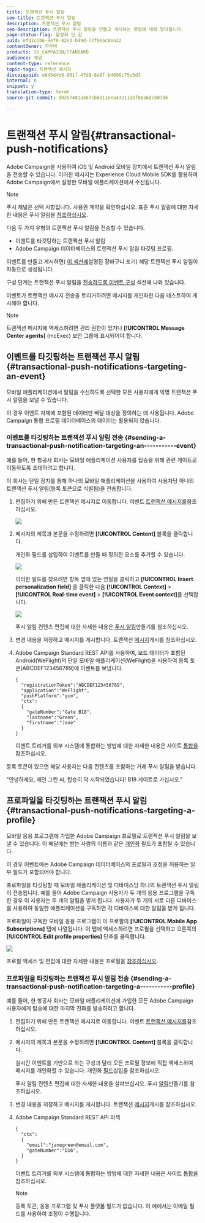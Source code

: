 ```yaml
---
title: 트랜잭션 푸시 알림
seo-title: 트랜잭션 푸시 알림
description: 트랜잭션 푸시 알림
seo-description: 트랜잭션 푸시 알림을 만들고 게시하는 방법에 대해 알아봅니다.
page-status-flag: 활성화 안 함
uuid: ef31c1b6-9ef8-42e3-b49d-72f9eac8ea32
contentOwner: 자우비
products: SG_CAMPAIGN/STANDARD
audience: 채널
content-type: reference
topic-tags: 트랜잭션 메시지
discoiquuid: e645d4b9-001f-47d9-8a0f-b4696c75c5d3
internal: n
snippet: y
translation-type: tm+mt
source-git-commit: d9357481a567cb0d11eea43211abf08a6dcb07d6

---
```



# 트랜잭션 푸시 알림{#transactional-push-notifications}

Adobe Campaign을 사용하여 iOS 및 Android 모바일 장치에서 트랜잭션 푸시 알림을 전송할 수 있습니다. 이러한 메시지는 Experience Cloud Mobile SDK를 활용하여 Adobe Campaign에서 설정한 모바일 애플리케이션에서 수신됩니다.

>[!NOTE]
>
>푸시 채널은 선택 사항입니다. 사용권 계약을 확인하십시오. 표준 푸시 알림에 대한 자세한 내용은 푸시 알림을 [참조하십시오](../../channels/using/about-push-notifications.md).

다음 두 가지 유형의 트랜잭션 푸시 알림을 전송할 수 있습니다.

* 이벤트를 타깃팅하는 트랜잭션 푸시 알림
* Adobe Campaign 데이터베이스의 트랜잭션 푸시 알림 타깃팅 프로필.

이벤트를 만들고 게시하면( [이 섹션에](../../channels/using/about-transactional-messaging.md#transactional-messaging-operating-principle)설명된 장바구니 포기) 해당 트랜잭션 푸시 알림이 자동으로 생성됩니다.

구성 단계는 트랜잭션 푸시 알림을 [전송하도록 이벤트 구성](../../administration/using/configuring-transactional-messaging.md#use-case--configuring-an-event-to-send-a-transactional-message) 섹션에 나와 있습니다.

이벤트가 트랜잭션 메시지 전송을 트리거하려면 메시지를 개인화한 다음 테스트하여 게시해야 합니다.

>[!NOTE]
>
>트랜잭션 메시지에 액세스하려면 관리 권한이 있거나 **[!UICONTROL Message Center agents]** (mcExec) 보안 그룹에 표시되어야 합니다.

## 이벤트를 타깃팅하는 트랜잭션 푸시 알림 {#transactional-push-notifications-targeting-an-event}

모바일 애플리케이션에서 알림을 수신하도록 선택한 모든 사용자에게 익명 트랜잭션 푸시 알림을 보낼 수 있습니다.

이 경우 이벤트 자체에 포함된 데이터만 배달 대상을 정의하는 데 사용됩니다. Adobe Campaign 통합 프로필 데이터베이스의 데이터는 활용되지 않습니다.

### 이벤트를 타깃팅하는 트랜잭션 푸시 알림 전송 {#sending-a-transactional-push-notification-targeting-an-----------event}

예를 들어, 한 항공사 회사는 모바일 애플리케이션 사용자를 탑승을 위해 관련 게이트로 이동하도록 초대하려고 합니다.

이 회사는 단일 장치를 통해 하나의 모바일 애플리케이션을 사용하여 사용자당 하나의 트랜잭션 푸시 알림(등록 토큰으로 식별됨)을 전송합니다.

1. 편집하기 위해 만든 트랜잭션 메시지로 이동합니다. 이벤트 [트랜잭션 메시지를](../../channels/using/event-transactional-messages.md)참조하십시오.

   ![](assets/message-center_push_message.png)

1. 메시지의 제목과 본문을 수정하려면 **[!UICONTROL Content]** 블록을 클릭합니다.

   개인화 필드를 삽입하여 이벤트를 만들 때 정의한 요소를 추가할 수 있습니다.

   ![](assets/message-center_push_content.png)

   이러한 필드를 찾으려면 항목 옆에 있는 연필을 클릭하고 **[!UICONTROL Insert personalization field]** 을 클릭한 다음 **[!UICONTROL Context]** &gt; **[!UICONTROL Real-time event]** &gt; **[!UICONTROL Event context]**&#x200B;를 선택합니다.

   ![](assets/message-center_push_personalization.png)

   푸시 알림 컨텐츠 편집에 대한 자세한 내용은 [푸시 알림](../../channels/using/preparing-and-sending-a-push-notification.md)만들기를 참조하십시오.

1. 변경 내용을 저장하고 메시지를 게시합니다. 트랜잭션 [메시지](../../channels/using/event-transactional-messages.md#publishing-a-transactional-message)게시를 참조하십시오.
1. Adobe Campaign Standard REST API를 사용하여, 보드 데이터가 포함된 Android(WeFlight)의 단일 모바일 애플리케이션(WeFlight)을 사용하여 등록 토큰(ABCDEF123456789)에 이벤트를 보냅니다.

   ```
   {
     "registrationToken":"ABCDEF123456789",
     "application":"WeFlight",
     "pushPlatform":"gcm",
     "ctx":
     {
       "gateNumber":"Gate B18",
       "lastname":"Green",
       "firstname":"Jane"
     }
   }
   ```

   이벤트 트리거를 외부 시스템에 통합하는 방법에 대한 자세한 내용은 사이트 [통합을](../../administration/using/configuring-transactional-messaging.md#integrating-the-triggering-of-the-event-in-a-website)참조하십시오.

등록 토큰이 있으면 해당 사용자는 다음 컨텐츠를 포함하는 거래 푸시 알림을 받습니다.

"안녕하세요, 제인 그린 씨, 탑승이 막 시작되었습니다! B18 게이트로 가십시오."

## 프로파일을 타깃팅하는 트랜잭션 푸시 알림 {#transactional-push-notifications-targeting-a-profile}

모바일 응용 프로그램에 가입한 Adobe Campaign 프로필로 트랜잭션 푸시 알림을 보낼 수 있습니다. 이 배달에는 받는 사람의 이름과 같은 [개인화](../../designing/using/personalization.md#inserting-a-personalization-field) 필드가 포함될 수 있습니다.

이 경우 이벤트에는 Adobe Campaign 데이터베이스의 프로필과 조정을 허용하는 일부 필드가 포함되어야 합니다.

프로파일을 타깃팅할 때 모바일 애플리케이션 및 디바이스당 하나의 트랜잭션 푸시 알림이 전송됩니다. 예를 들어 Adobe Campaign 사용자가 두 개의 응용 프로그램을 구독한 경우 이 사용자는 두 개의 알림을 받게 됩니다. 사용자가 두 개의 서로 다른 디바이스를 사용하여 동일한 애플리케이션을 구독하면 각 디바이스에 대한 알림을 받게 됩니다.

프로파일이 구독한 모바일 응용 프로그램이 이 프로필의 **[!UICONTROL Mobile App Subscriptions]** 탭에 나열됩니다. 이 탭에 액세스하려면 프로필을 선택하고 오른쪽의 **[!UICONTROL Edit profile properties]** 단추를 클릭합니다.

![](assets/push_notif_subscriptions.png)

프로필 액세스 및 편집에 대한 자세한 내용은 프로필을 [참조하십시오](../../audiences/using/creating-profiles.md).

### 프로파일을 타깃팅하는 트랜잭션 푸시 알림 전송 {#sending-a-transactional-push-notification-targeting-a-----------profile}

예를 들어, 한 항공사 회사는 모바일 애플리케이션에 가입한 모든 Adobe Campaign 사용자에게 탑승에 대한 마지막 전화를 발송하려고 합니다.

1. 편집하기 위해 만든 트랜잭션 메시지로 이동합니다. 이벤트 [트랜잭션 메시지를](../../channels/using/event-transactional-messages.md)참조하십시오.

   <!--![](assets/message-center_push_message_profile.png)-->

1. 메시지의 제목과 본문을 수정하려면 **[!UICONTROL Content]** 블록을 클릭합니다.

   실시간 이벤트를 기반으로 하는 구성과 달리 모든 프로필 정보에 직접 액세스하여 메시지를 개인화할 수 있습니다. 개인화 [필드](../../designing/using/personalization.md#inserting-a-personalization-field)삽입을 참조하십시오.

   <!--![](assets/message-center_push_content_profile.png)-->

   푸시 알림 컨텐츠 편집에 대한 자세한 내용을 살펴보십시오. 푸시 [알림](../../channels/using/preparing-and-sending-a-push-notification.md)만들기를 참조하십시오.

1. 변경 내용을 저장하고 메시지를 게시합니다. 트랜잭션 [메시지](../../channels/using/event-transactional-messages.md#publishing-a-transactional-message)게시를 참조하십시오.
1. Adobe Campaign Standard REST API 파섹

   ```
   {
     "ctx":
     {
       "email":"janegreen@email.com",
       "gateNumber":"D16",
     }
   }
   ```

   이벤트 트리거를 외부 시스템에 통합하는 방법에 대한 자세한 내용은 사이트 [통합을](../../administration/using/configuring-transactional-messaging.md#integrating-the-triggering-of-the-event-in-a-website)참조하십시오.

   >[!NOTE]
   >
   >등록 토큰, 응용 프로그램 및 푸시 플랫폼 필드가 없습니다. 이 예에서는 이메일 필드를 사용하여 조정이 수행됩니다.

